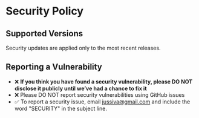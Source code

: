 # Security Policy

## Supported Versions

Security updates are applied only to the most recent releases.

## Reporting a Vulnerability

 - :x: **If you think you have found a security vulnerability, please DO NOT disclose it publicly until we’ve had a chance to fix it**
 - :x: Please DO NOT report security vulnerabilities using GitHub issues
 - :white_check_mark: To report a security issue, email jussiva@gmail.com and include the word "SECURITY" in the subject line.
 
